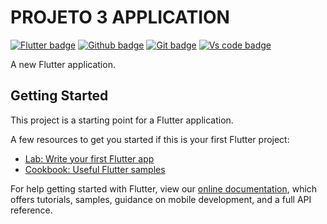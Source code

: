 # PROJETO 3 APPLICATION 
[![Flutter badge](https://badgen.net/pub/flutter-platform/xml)](https://flutter.dev/)
[![Github badge](https://badgen.net/badge/icon/github?icon=github&label)](https://github.com/)
[![Git badge](https://badgen.net/badge/icon/git?icon=git&label)](https://git-scm.com/downloads)
[![Vs code badge](https://badgen.net/badge/icon/visualstudio?icon=visualstudio&label)](https://code.visualstudio.com/download)


A new Flutter application.

## Getting Started

This project is a starting point for a Flutter application.

A few resources to get you started if this is your first Flutter project:

- [Lab: Write your first Flutter app](https://flutter.dev/docs/get-started/codelab)
- [Cookbook: Useful Flutter samples](https://flutter.dev/docs/cookbook)

For help getting started with Flutter, view our
[online documentation](https://flutter.dev/docs), which offers tutorials,
samples, guidance on mobile development, and a full API reference.
